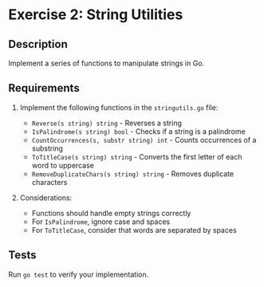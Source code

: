 # Exercise 2: String Utilities

## Description
Implement a series of functions to manipulate strings in Go.

## Requirements
1. Implement the following functions in the `stringutils.go` file:
   - `Reverse(s string) string` - Reverses a string
   - `IsPalindrome(s string) bool` - Checks if a string is a palindrome
   - `CountOccurrences(s, substr string) int` - Counts occurrences of a substring
   - `ToTitleCase(s string) string` - Converts the first letter of each word to uppercase
   - `RemoveDuplicateChars(s string) string` - Removes duplicate characters

2. Considerations:
   - Functions should handle empty strings correctly
   - For `IsPalindrome`, ignore case and spaces
   - For `ToTitleCase`, consider that words are separated by spaces

## Tests
Run `go test` to verify your implementation.